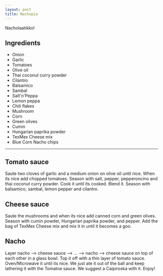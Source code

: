 ```yaml
---
layout: post
title: Nachopia
---
```


Nacholaatikko!

Ingredients
---------------

- Onion
- Garlic
- Tomatoes
- Olive oil
- Thai coconut curry powder
- Cilantro
- Balsamico
- Sambal
- Salt'n'Peppa
- Lemon peppa
- Chili flakes
- Mushroom
- Corn
- Green olives
- Cumin
- Hungarian paprika powder
- TexMex Cheese mix
- Blue Corn Nacho chips

----------------


## Tomato sauce

Saute two cloves of garlic and a medium onion on olive oil until nice. When its nice add chopped tomatoes.
Season with salt, pepper, pepperoncino and thai coconut curry powder. Cook it until its cooked.
Blend it. Season with balsamico, sambal, lemon pepper and cilantro.

## Cheese sauce

Saute the mushrooms and when its nice add canned corn and green olives. Season with cumin powder, Hungarian paprika powder,
and pepper. Add the bag of TexMex Cheese mix and mix it in until it becomes a goo. 

## Nacho

Layer nacho --> cheese sauce --> ... --> nacho --> cheese sauce on top of each other in a glass bowl. Top it off with a thin
layer of tomato sauce. Oven/Microwave it until its nice. We just ate it out of the ball and keep lathering it with the Tomatoe sauce. 
We suggest a Caipiroska with it. Enjoy!

